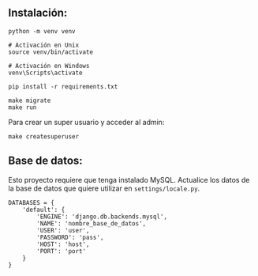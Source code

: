 ## Instalación:

```
python -m venv venv

# Activación en Unix
source venv/bin/activate

# Activación en Windows
venv\Scripts\activate

pip install -r requirements.txt

make migrate
make run
```

Para crear un super usuario y acceder al admin:

```
make createsuperuser
```

## Base de datos:

Esto proyecto requiere que tenga instalado MySQL.
Actualice los datos de la base de datos que quiere utilizar en `settings/locale.py`.

```
DATABASES = {
    'default': {
        'ENGINE': 'django.db.backends.mysql',
        'NAME': 'nombre_base_de_datos',
        'USER': 'user',
        'PASSWORD': 'pass',
        'HOST': 'host',
        'PORT': 'port'
    }
}
```
